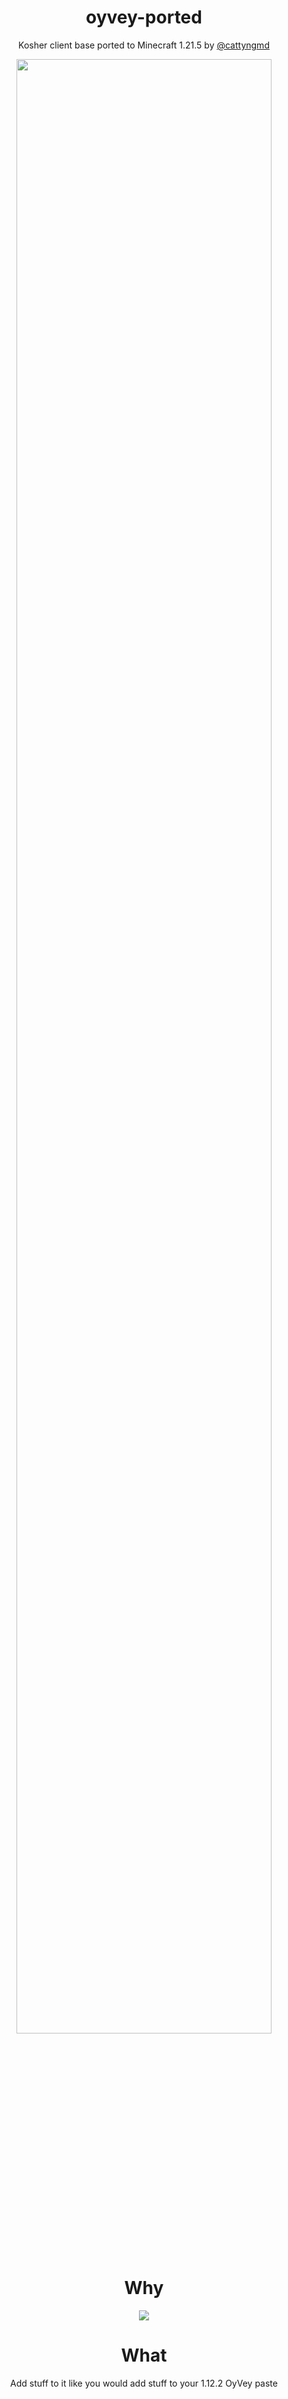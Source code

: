 <div align="center">

# oyvey-ported
Kosher client base ported to Minecraft 1.21.5 by [@cattyngmd](https://github.com/cattyngmd)

<img src="https://i.imgur.com/Lu6rDJB.png" width="90%" />

# Why
![](https://i.imgur.com/VYjIphG.png)

# What
Add stuff to it like you would add stuff to your 1.12.2 OyVey paste

</div>